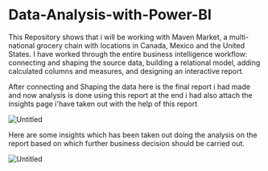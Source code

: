 # Data-Analysis-with-Power-BI
This Repository shows that i will be working with Maven Market, a multi-national grocery chain with locations in Canada, Mexico and the United States. I have worked through the entire business intelligence workflow: connecting and shaping the source data, building a relational model, adding calculated columns and measures, and designing an interactive report.


After connecting and Shaping the data here is the final report i had made and now analysis is done using this report at the end i had also attach the insights page i'have taken out with the help of this report

![Untitled](https://user-images.githubusercontent.com/96120836/156933783-67c574ce-cc2c-4d1c-a662-a4c42cd8e2f4.jpg)



Here are some insights which has been taken out doing the analysis on the report based on which further business decision should be carried out.

![Untitled](https://user-images.githubusercontent.com/96120836/156933955-bc86fe68-0c9f-44d6-b903-099d8e5e7e16.jpg)
